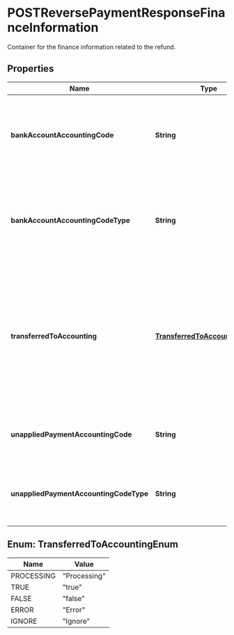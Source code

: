 

# POSTReversePaymentResponseFinanceInformation

Container for the finance information related to the refund. 

## Properties

| Name | Type | Description | Notes |
|------------ | ------------- | ------------- | -------------|
|**bankAccountAccountingCode** | **String** | The accounting code that maps to a bank account in your accounting system.  |  [optional] |
|**bankAccountAccountingCodeType** | **String** | The type of the accounting code that maps to a bank account in your accounting system.     |  [optional] |
|**transferredToAccounting** | [**TransferredToAccountingEnum**](#TransferredToAccountingEnum) | Whether the refund was transferred to an external accounting system. Use this field for integration with accounting systems, such as NetSuite.   |  [optional] |
|**unappliedPaymentAccountingCode** | **String** | The accounting code for the unapplied payment.  |  [optional] |
|**unappliedPaymentAccountingCodeType** | **String** | The type of the accounting code for the unapplied payment.     |  [optional] |



## Enum: TransferredToAccountingEnum

| Name | Value |
|---- | -----|
| PROCESSING | &quot;Processing&quot; |
| TRUE | &quot;true&quot; |
| FALSE | &quot;false&quot; |
| ERROR | &quot;Error&quot; |
| IGNORE | &quot;Ignore&quot; |



